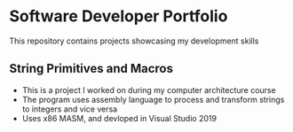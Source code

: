 <h1>Software Developer Portfolio</h1>
<p>This repository contains projects showcasing my development skills</p>
<h2>String Primitives and Macros</h2>
<ul>
  <li>This is a project I worked on during my computer architecture course</li>
  <li>The program uses assembly language to process and transform strings to integers and vice versa</li>
  <li>Uses x86 MASM, and devloped in Visual Studio 2019</li>
</ul>
